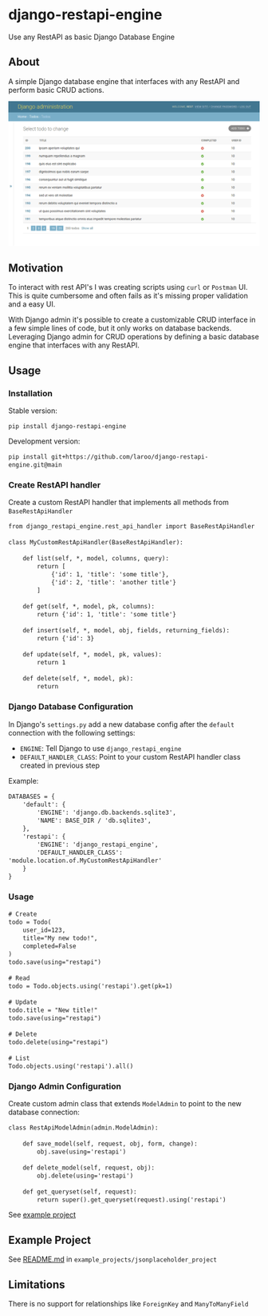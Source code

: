 # django-restapi-engine

Use any RestAPI as basic Django Database Engine

## About

A simple Django database engine that interfaces with any RestAPI and perform basic CRUD actions.

![](https://raw.githubusercontent.com/laroo/django-restapi-engine/main/example_projects/jsonplaceholder_project/django-admin-demo.gif)

## Motivation

To interact with rest API's I was creating scripts using `curl` or `Postman` UI. This is quite
cumbersome and often fails as it's missing proper validation and a easy UI.

With Django admin it's possible to create a customizable CRUD interface in a few simple lines of
code, but it only works on database backends. Leveraging Django admin for CRUD operations by
defining a basic database engine that interfaces with any RestAPI.

## Usage

### Installation


Stable version:

    pip install django-restapi-engine


Development version:

    pip install git+https://github.com/laroo/django-restapi-engine.git@main

### Create RestAPI handler

Create a custom RestAPI handler that implements all methods from `BaseRestApiHandler`

    from django_restapi_engine.rest_api_handler import BaseRestApiHandler

    class MyCustomRestApiHandler(BaseRestApiHandler):

        def list(self, *, model, columns, query):
            return [
                {'id': 1, 'title': 'some title'},
                {'id': 2, 'title': 'another title'}
            ]

        def get(self, *, model, pk, columns):
            return {'id': 1, 'title': 'some title'}

        def insert(self, *, model, obj, fields, returning_fields):
            return {'id': 3}

        def update(self, *, model, pk, values):
            return 1

        def delete(self, *, model, pk):
            return


### Django Database Configuration

In Django's `settings.py` add a new database config after the `default` connection
with the following settings:

- `ENGINE`: Tell Django to use `django_restapi_engine`
- `DEFAULT_HANDLER_CLASS`: Point to your custom RestAPI handler class created in previous step

Example:

    DATABASES = {
        'default': {
            'ENGINE': 'django.db.backends.sqlite3',
            'NAME': BASE_DIR / 'db.sqlite3',
        },
        'restapi': {
            'ENGINE': 'django_restapi_engine',
            'DEFAULT_HANDLER_CLASS': 'module.location.of.MyCustomRestApiHandler'
        }
    }


### Usage

    # Create
    todo = Todo(
        user_id=123,
        title="My new todo!",
        completed=False
    )
    todo.save(using="restapi")

    # Read
    todo = Todo.objects.using('restapi').get(pk=1)

    # Update
    todo.title = "New title!"
    todo.save(using="restapi")

    # Delete
    todo.delete(using="restapi")

    # List
    Todo.objects.using('restapi').all()


### Django Admin Configuration

Create custom admin class that extends `ModelAdmin` to point to the new database connection:

    class RestApiModelAdmin(admin.ModelAdmin):

        def save_model(self, request, obj, form, change):
            obj.save(using='restapi')

        def delete_model(self, request, obj):
            obj.delete(using='restapi')

        def get_queryset(self, request):
            return super().get_queryset(request).using('restapi')


See [example project](example_projects/jsonplaceholder_project/todos/admin.py)

## Example Project

See [README.md](https://github.com/laroo/django-restapi-engine/blob/main/example_projects/jsonplaceholder_project/README.md) in `example_projects/jsonplaceholder_project`

## Limitations

There is no support for relationships like `ForeignKey` and `ManyToManyField`
